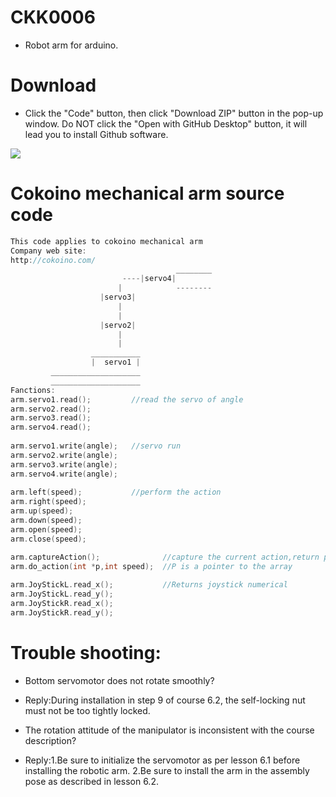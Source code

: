 # CKK0006
- Robot arm for arduino.
# Download
- Click the "Code" button, then click "Download ZIP" button in the pop-up window. Do NOT click the "Open with GitHub Desktop" button, it will lead you to install Github software.

![](https://github.com/Cokoino/CKK0006/raw/master/download.png)

# Cokoino mechanical arm source code
```c++
This code applies to cokoino mechanical arm
Company web site:
http://cokoino.com/
                                     ________
                         ----|servo4| 
                        |            --------
                    |servo3|   
                        |
                        |
                    |servo2|
                        |
                        |
                  ___________
                  |  servo1 |
         ____________________
         ____________________
Fanctions:
arm.servo1.read();         //read the servo of angle
arm.servo2.read();
arm.servo3.read();
arm.servo4.read();
 
arm.servo1.write(angle);   //servo run
arm.servo2.write(angle);
arm.servo3.write(angle);
arm.servo4.write(angle);
 
arm.left(speed);           //perform the action 
arm.right(speed);
arm.up(speed);
arm.down(speed);
arm.open(speed);
arm.close(speed);

arm.captureAction();              //capture the current action,return pointer array
arm.do_action(int *p,int speed);  //P is a pointer to the array
 
arm.JoyStickL.read_x();           //Returns joystick numerical
arm.JoyStickL.read_y();
arm.JoyStickR.read_x();
arm.JoyStickR.read_y();
```

# Trouble shooting:
- Bottom servomotor does not rotate smoothly?
- Reply:During installation in step 9 of course 6.2, the self-locking nut must not be too tightly locked.

- The rotation attitude of the manipulator is inconsistent with the course description?
- Reply:1.Be sure to initialize the servomotor as per lesson 6.1 before installing the robotic arm.  2.Be sure to install the arm in the assembly pose as described in lesson 6.2.
